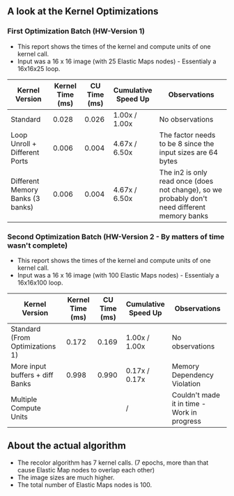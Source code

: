 ## A look at the Kernel Optimizations


### First Optimization Batch (HW-Version 1)
* This report shows the times of the kernel and compute units of one kernel call.
* Input was a 16 x 16 image (with 25 Elastic Maps nodes) - Essentialy a 16x16x25 loop.

| Kernel Version                   | Kernel Time (ms) | CU Time (ms) | Cumulative<br>Speed Up | Observations    |
| -------------------------------- | ---------------- | ------------ | ---------------------- | --------------- |
| Standard                         | 0.028            | 0.026        | 1.00x / 1.00x          | No observations |
| Loop Unroll + Different Ports    | 0.006            | 0.004        | 4.67x / 6.50x          | The factor needs to be 8 since the input sizes are 64 bytes | 
| Different Memory Banks (3 banks) | 0.006            | 0.004        | 4.67x / 6.50x          | The in2 is only read once (does not change), so we probably don't need different memory banks |


### Second Optimization Batch (HW-Version 2 - By matters of time wasn't complete)
* This report shows the times of the kernel and compute units of one kernel call.
* Input was a 16 x 16 image (with 100 Elastic Maps nodes) - Essentialy a 16x16x100 loop.

| Kernel Version                   | Kernel Time (ms) | CU Time (ms) | Cumulative<br>Speed Up | Observations    |
| -------------------------------- | ---------------- | ------------ | ---------------------- | --------------- |
| Standard (From Optimizations 1)  | 0.172            | 0.169        | 1.00x / 1.00x          | No observations |
| More input buffers + diff Banks  | 0.998            | 0.990        | 0.17x / 0.17x          | Memory Dependency Violation | 
| Multiple Compute Units           |                  |              |       /                | Couldn't made it in time - Work in progress |

## About the actual algorithm
* The recolor algorithm has 7 kernel calls. (7 epochs, more than that cause Elastic Map nodes to overlap each other)
* The image sizes are much higher.
* The total number of Elastic Maps nodes is 100.
